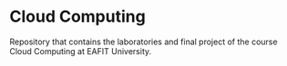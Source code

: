 # Cloud Computing

Repository that contains the laboratories and final project of the course Cloud Computing
at EAFIT University.
